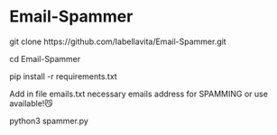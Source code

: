 # Email-Spammer
<p> git clone https://github.com/Iabellavita/Email-Spammer.git </p>
<p> cd Email-Spammer </p>
<p> pip install -r requirements.txt </p>
<p>Add in file emails.txt necessary emails address for SPAMMING or use available!😼</p>
<p> python3 spammer.py </p>

